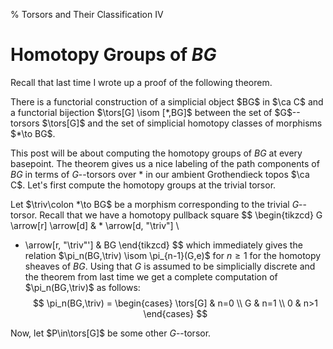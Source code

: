 % Torsors and Their Classification IV

# Homotopy Groups of $BG$ #

Recall that last time I wrote up a proof of the following theorem.

<thm>
There is a functorial construction of a simplicial object $BG$ in $\ca C$ and a
functorial bijection $\tors[G] \isom [*,BG]$ between the set of $G$--torsors
$\tors[G]$ and the set of simplicial homotopy classes of morphisms $*\to BG$.
</thm>

This post will be about computing the homotopy groups of $BG$ at every
basepoint. The theorem gives us a nice labeling of the path components of $BG$
in terms of $G$--torsors over $*$ in our ambient Grothendieck topos $\ca
C$. Let's first compute the homotopy groups at the trivial torsor.

Let $\triv\colon *\to BG$ be a morphism corresponding to the trivial
$G$--torsor. Recall that we have a homotopy pullback square
$$
\begin{tikzcd}
G \arrow[r] \arrow[d] & * \arrow[d, "\triv"] \\
* \arrow[r, "\triv"'] & BG
\end{tikzcd}
$$
which immediately gives the relation $\pi_n(BG,\triv) \isom \pi_{n-1}(G,e)$ for $n\geq
1$ for the homotopy sheaves of $BG$. Using that $G$ is assumed to be
simplicially discrete and  the theorem from last time we get a complete
computation of $\pi_n(BG,\triv)$ as follows:
$$
\pi_n(BG,\triv) = \begin{cases}
\tors[G] & n=0 \\
G & n=1 \\
0 & n>1
\end{cases}
$$

Now, let $P\in\tors[G]$ be some other $G$--torsor.
